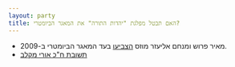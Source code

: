 ```yaml
---
layout: party
title: האם תבטל מפלגת "יהדות התורה" את המאגר הביומטרי?
---
```


* מאיר פרוש ומנחם אליעזר מוזס
  [הצביעו](https://oknesset.org/vote/652/) בעד המאגר הביומטרי ב-2009.
* <i class="fa fa-envelope"></i> [תשובת ח"כ אורי מקלב](../docs/umaklev.png)
